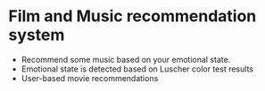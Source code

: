 # Film and Music recommendation system

- Recommend some music based on your emotional state.
- Emotional state is detected based on Luscher color test results
- User-based movie recommendations 
